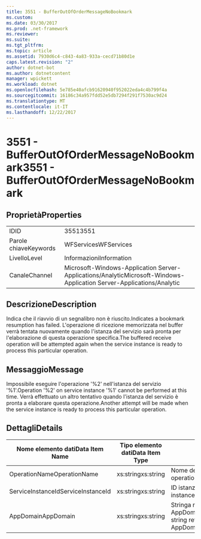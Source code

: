 ```yaml
---
title: 3551 - BufferOutOfOrderMessageNoBookmark
ms.custom: 
ms.date: 03/30/2017
ms.prod: .net-framework
ms.reviewer: 
ms.suite: 
ms.tgt_pltfrm: 
ms.topic: article
ms.assetid: 7930d6c4-c843-4a83-933a-cecd71b80d1e
caps.latest.revision: "2"
author: dotnet-bot
ms.author: dotnetcontent
manager: wpickett
ms.workload: dotnet
ms.openlocfilehash: 5e785e40afcb91620940f952022eda4c4b799f4a
ms.sourcegitcommit: 16186c34a957fdd52e5db7294f291f7530ac9d24
ms.translationtype: MT
ms.contentlocale: it-IT
ms.lasthandoff: 12/22/2017
---
```

# <a name="3551---bufferoutofordermessagenobookmark"></a><span data-ttu-id="db408-102">3551 - BufferOutOfOrderMessageNoBookmark</span><span class="sxs-lookup"><span data-stu-id="db408-102">3551 - BufferOutOfOrderMessageNoBookmark</span></span>
## <a name="properties"></a><span data-ttu-id="db408-103">Proprietà</span><span class="sxs-lookup"><span data-stu-id="db408-103">Properties</span></span>  
  
|||  
|-|-|  
|<span data-ttu-id="db408-104">ID</span><span class="sxs-lookup"><span data-stu-id="db408-104">ID</span></span>|<span data-ttu-id="db408-105">3551</span><span class="sxs-lookup"><span data-stu-id="db408-105">3551</span></span>|  
|<span data-ttu-id="db408-106">Parole chiave</span><span class="sxs-lookup"><span data-stu-id="db408-106">Keywords</span></span>|<span data-ttu-id="db408-107">WFServices</span><span class="sxs-lookup"><span data-stu-id="db408-107">WFServices</span></span>|  
|<span data-ttu-id="db408-108">Livello</span><span class="sxs-lookup"><span data-stu-id="db408-108">Level</span></span>|<span data-ttu-id="db408-109">Informazioni</span><span class="sxs-lookup"><span data-stu-id="db408-109">Information</span></span>|  
|<span data-ttu-id="db408-110">Canale</span><span class="sxs-lookup"><span data-stu-id="db408-110">Channel</span></span>|<span data-ttu-id="db408-111">Microsoft-Windows-Application Server-Applications/Analytic</span><span class="sxs-lookup"><span data-stu-id="db408-111">Microsoft-Windows-Application Server-Applications/Analytic</span></span>|  
  
## <a name="description"></a><span data-ttu-id="db408-112">Descrizione</span><span class="sxs-lookup"><span data-stu-id="db408-112">Description</span></span>  
 <span data-ttu-id="db408-113">Indica che il riavvio di un segnalibro non è riuscito.</span><span class="sxs-lookup"><span data-stu-id="db408-113">Indicates a bookmark resumption has failed.</span></span> <span data-ttu-id="db408-114">L'operazione di ricezione memorizzata nel buffer verrà tentata nuovamente quando l'istanza del servizio sarà pronta per l'elaborazione di questa operazione specifica.</span><span class="sxs-lookup"><span data-stu-id="db408-114">The buffered receive operation will be attempted again when the service instance is ready to process this particular operation.</span></span>  
  
## <a name="message"></a><span data-ttu-id="db408-115">Messaggio</span><span class="sxs-lookup"><span data-stu-id="db408-115">Message</span></span>  
 <span data-ttu-id="db408-116">Impossibile eseguire l'operazione '%2' nell'istanza del servizio '%1'.</span><span class="sxs-lookup"><span data-stu-id="db408-116">Operation '%2' on service instance '%1' cannot be performed at this time.</span></span> <span data-ttu-id="db408-117">Verrà effettuato un altro tentativo quando l'istanza del servizio è pronta a elaborare questa operazione.</span><span class="sxs-lookup"><span data-stu-id="db408-117">Another attempt will be made when the service instance is ready to process this particular operation.</span></span>  
  
## <a name="details"></a><span data-ttu-id="db408-118">Dettagli</span><span class="sxs-lookup"><span data-stu-id="db408-118">Details</span></span>  
  
|<span data-ttu-id="db408-119">Nome elemento dati</span><span class="sxs-lookup"><span data-stu-id="db408-119">Data Item Name</span></span>|<span data-ttu-id="db408-120">Tipo elemento dati</span><span class="sxs-lookup"><span data-stu-id="db408-120">Data Item Type</span></span>|<span data-ttu-id="db408-121">Descrizione</span><span class="sxs-lookup"><span data-stu-id="db408-121">Description</span></span>|  
|--------------------|--------------------|-----------------|  
|<span data-ttu-id="db408-122">OperationName</span><span class="sxs-lookup"><span data-stu-id="db408-122">OperationName</span></span>|<span data-ttu-id="db408-123">xs:string</span><span class="sxs-lookup"><span data-stu-id="db408-123">xs:string</span></span>|<span data-ttu-id="db408-124">Nome dell'operazione.</span><span class="sxs-lookup"><span data-stu-id="db408-124">The name of the operation.</span></span>|  
|<span data-ttu-id="db408-125">ServiceInstanceId</span><span class="sxs-lookup"><span data-stu-id="db408-125">ServiceInstanceId</span></span>|<span data-ttu-id="db408-126">xs:string</span><span class="sxs-lookup"><span data-stu-id="db408-126">xs:string</span></span>|<span data-ttu-id="db408-127">ID istanza del servizio.</span><span class="sxs-lookup"><span data-stu-id="db408-127">The id of the service instance.</span></span>|  
|<span data-ttu-id="db408-128">AppDomain</span><span class="sxs-lookup"><span data-stu-id="db408-128">AppDomain</span></span>|<span data-ttu-id="db408-129">xs:string</span><span class="sxs-lookup"><span data-stu-id="db408-129">xs:string</span></span>|<span data-ttu-id="db408-130">Stringa restituita da AppDomain.CurrentDomain.FriendlyName.</span><span class="sxs-lookup"><span data-stu-id="db408-130">The string returned by AppDomain.CurrentDomain.FriendlyName.</span></span>|
